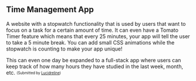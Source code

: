 ## Time Management App
A website with a stopwatch functionality that is used by users that want to focus on a task for a certain amount of time. 
It can even have a Tomato Timer feature which means that every 25 minutes, your app will tell the user to take a 5 minute break. 
You can add small CSS animations while the stopwatch is counting to make your app unique!

This can even one day be expanded to a full-stack app where users can keep track of how many hours they have studied in the last week, month, etc.
<sub><sup>(Submitted by [Lucidreline](https://github.com/Lucidreline))</sub></sup>
